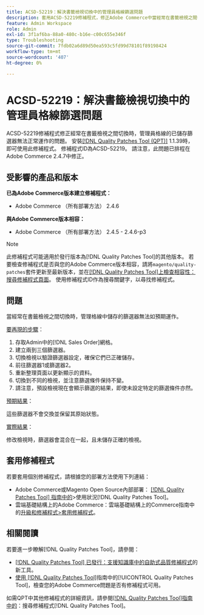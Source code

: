 ```yaml
---
title: ACSD-52219：解決書籤檢視切換中的管理員格線篩選問題
description: 套用ACSD-52219修補程式，修正Adobe Commerce中當經常在書籤檢視之間切換時，管理員格線的已儲存篩選器無法正常運作的問題。
feature: Admin Workspace
role: Admin
exl-id: 3f1af6ba-88a0-480c-b16e-c00c655e346f
type: Troubleshooting
source-git-commit: 7fdb02a6d89d50ea593c5fd99d78101f89198424
workflow-type: tm+mt
source-wordcount: '407'
ht-degree: 0%

---
```


# ACSD-52219：解決書籤檢視切換中的管理員格線篩選問題

ACSD-52219修補程式修正經常在書籤檢視之間切換時，管理員格線的已儲存篩選器無法正常運作的問題。 安裝[[!DNL Quality Patches Tool (QPT)]](https://experienceleague.adobe.com/zh-hant/docs/commerce-operations/tools/quality-patches-tool/quality-patches-tool-to-self-serve-quality-patches) 1.1.39時，即可使用此修補程式。 修補程式ID為ACSD-52219。 請注意，此問題已排程在Adobe Commerce 2.4.7中修正。

## 受影響的產品和版本

**已為Adobe Commerce版本建立修補程式：**

* Adobe Commerce （所有部署方法） 2.4.6

**與Adobe Commerce版本相容：**

* Adobe Commerce （所有部署方法） 2.4.5 - 2.4.6-p3

>[!NOTE]
>
>此修補程式可能適用於發行版本為[!DNL Quality Patches Tool]的其他版本。 若要檢查修補程式是否與您的Adobe Commerce版本相容，請將`magento/quality-patches`套件更新至最新版本，並在[[!DNL Quality Patches Tool]上檢查相容性：搜尋修補程式頁面](https://experienceleague.adobe.com/tools/commerce-quality-patches/index.html?lang=zh-Hant)。 使用修補程式ID作為搜尋關鍵字，以尋找修補程式。

## 問題

當經常在書籤檢視之間切換時，管理格線中儲存的篩選器無法如預期運作。

<u>要再現的步驟</u>：

1. 存取Admin中的[!DNL Sales Order]網格。
1. 建立兩到三個篩選器。
1. 切換檢視以驗證篩選器設定，確保它們已正確儲存。
1. 前往篩選器1或篩選器2。
1. 重新整理頁面以更新顯示的資料。
1. 切換到不同的檢視，並注意篩選條件保持不變。
1. 請注意，預設檢視現在會顯示篩選的結果，即使未設定特定的篩選條件亦然。

<u>預期結果</u>：

這些篩選器不會交換並保留其原始狀態。

<u>實際結果</u>：

修改檢視時，篩選器會混合在一起，且未儲存正確的檢視。

## 套用修補程式

若要套用個別修補程式，請根據您的部署方法使用下列連結：

* Adobe Commerce或Magento Open Source內部部署： [[!DNL Quality Patches Tool] 指南中的](/help/tools/quality-patches-tool/usage.md)>使用狀況[!DNL Quality Patches Tool]。
* 雲端基礎結構上的Adobe Commerce：雲端基礎結構上的Commerce指南中的[升級和修補程式>套用修補程式](https://experienceleague.adobe.com/docs/commerce-cloud-service/user-guide/develop/upgrade/apply-patches.html?lang=zh-Hant)。

## 相關閱讀

若要進一步瞭解[!DNL Quality Patches Tool]，請參閱：

* [[!DNL Quality Patches Tool] 已發行：支援知識庫中的自助式品質修補程式](https://experienceleague.adobe.com/zh-hant/docs/commerce-operations/tools/quality-patches-tool/quality-patches-tool-to-self-serve-quality-patches)的新工具。
* [使用 [!DNL Quality Patches Tool]](/help/tools/quality-patches-tool/patches-available-in-qpt/check-patch-for-magento-issue-with-magento-quality-patches.md)指南中的[!UICONTROL Quality Patches Tool]，檢查您的Adobe Commerce問題是否有修補程式可用。


如需QPT中其他修補程式的詳細資訊，請參閱[[!DNL Quality Patches Tool]指南中的](https://experienceleague.adobe.com/tools/commerce-quality-patches/index.html?lang=zh-Hant)：搜尋修補程式[!DNL Quality Patches Tool]。
